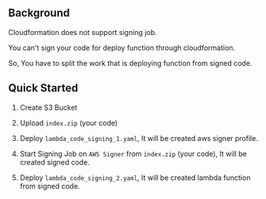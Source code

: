 ## Background

Cloudformation does not support signing job.

You can't sign your code for deploy function through cloudformation.

So, You have to split the work that is deploying function from signed code.

## Quick Started

1. Create S3 Bucket

2. Upload `index.zip` (your code)

3. Deploy `lambda_code_signing_1.yaml`, It will be created aws signer profile.

4. Start Signing Job on `AWS Signer` from `index.zip` (your code), It will be created signed code.

5. Deploy `lambda_code_signing_2.yaml`, It will be created lambda function from signed code.
